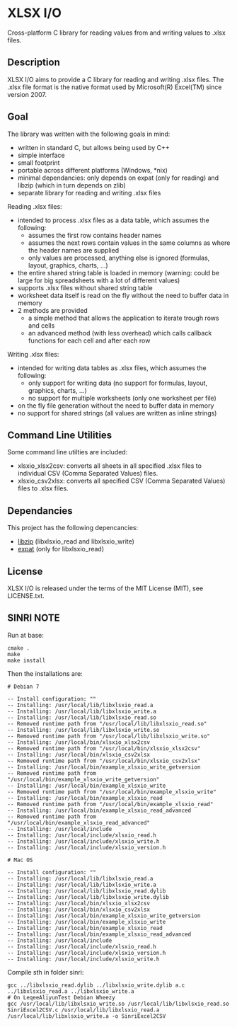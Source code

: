 XLSX I/O
========
Cross-platform C library for reading values from and writing values to .xlsx files.

Description
-----------
XLSX I/O aims to provide a C library for reading and writing .xlsx files.
The .xlsx file format is the native format used by Microsoft(R) Excel(TM) since version 2007.

Goal
----
The library was written with the following goals in mind:
- written in standard C, but allows being used by C++
- simple interface
- small footprint
- portable across different platforms (Windows, *nix)
- minimal dependancies: only depends on expat (only for reading) and libzip (which in turn depends on zlib)
- separate library for reading and writing .xlsx files

Reading .xlsx files:
- intended to process .xlsx files as a data table, which assumes the following:
  + assumes the first row contains header names
  + assumes the next rows contain values in the same columns as where the header names are supplied
  + only values are processed, anything else is ignored (formulas, layout, graphics, charts, ...)
- the entire shared string table is loaded in memory (warning: could be large for big spreadsheets with a lot of different values)
- supports .xlsx files without shared string table
- worksheet data itself is read on the fly without the need to buffer data in memory
- 2 methods are provided
  + a simple method that allows the application to iterate trough rows and cells
  + an advanced method (with less overhead) which calls callback functions for each cell and after each row

Writing .xlsx files:
- intended for writing data tables as .xlsx files, which assumes the following:
  + only support for writing data (no support for formulas, layout, graphics, charts, ...)
  + no support for multiple worksheets (only one worksheet per file)
- on the fly file generation without the need to buffer data in memory
- no support for shared strings (all values are written as inline strings)

Command Line Utilities
----------------------
Some command line utilties are included:
- xlsxio_xlsx2csv: converts all sheets in all specified .xlsx files to individual CSV (Comma Separated Values) files.
- xlsxio_csv2xlsx: converts all specified CSV (Comma Separated Values) files to .xlsx files.

Dependancies
------------
This project has the following depencancies:
- [libzip](http://www.nih.at/libzip/) (libxlsxio_read and libxlsxio_write)
- [expat](http://www.libexpat.org/) (only for libxlsxio_read)

License
-------
XLSX I/O is released under the terms of the MIT License (MIT), see LICENSE.txt.

SINRI NOTE
-------

Run at base:

	cmake .
	make
	make install

Then the installations are:

	# Debian 7

	-- Install configuration: ""
	-- Installing: /usr/local/lib/libxlsxio_read.a
	-- Installing: /usr/local/lib/libxlsxio_write.a
	-- Installing: /usr/local/lib/libxlsxio_read.so
	-- Removed runtime path from "/usr/local/lib/libxlsxio_read.so"
	-- Installing: /usr/local/lib/libxlsxio_write.so
	-- Removed runtime path from "/usr/local/lib/libxlsxio_write.so"
	-- Installing: /usr/local/bin/xlsxio_xlsx2csv
	-- Removed runtime path from "/usr/local/bin/xlsxio_xlsx2csv"
	-- Installing: /usr/local/bin/xlsxio_csv2xlsx
	-- Removed runtime path from "/usr/local/bin/xlsxio_csv2xlsx"
	-- Installing: /usr/local/bin/example_xlsxio_write_getversion
	-- Removed runtime path from "/usr/local/bin/example_xlsxio_write_getversion"
	-- Installing: /usr/local/bin/example_xlsxio_write
	-- Removed runtime path from "/usr/local/bin/example_xlsxio_write"
	-- Installing: /usr/local/bin/example_xlsxio_read
	-- Removed runtime path from "/usr/local/bin/example_xlsxio_read"
	-- Installing: /usr/local/bin/example_xlsxio_read_advanced
	-- Removed runtime path from "/usr/local/bin/example_xlsxio_read_advanced"
	-- Installing: /usr/local/include
	-- Installing: /usr/local/include/xlsxio_read.h
	-- Installing: /usr/local/include/xlsxio_write.h
	-- Installing: /usr/local/include/xlsxio_version.h

	# Mac OS

	-- Install configuration: ""
	-- Installing: /usr/local/lib/libxlsxio_read.a
	-- Installing: /usr/local/lib/libxlsxio_write.a
	-- Installing: /usr/local/lib/libxlsxio_read.dylib
	-- Installing: /usr/local/lib/libxlsxio_write.dylib
	-- Installing: /usr/local/bin/xlsxio_xlsx2csv
	-- Installing: /usr/local/bin/xlsxio_csv2xlsx
	-- Installing: /usr/local/bin/example_xlsxio_write_getversion
	-- Installing: /usr/local/bin/example_xlsxio_write
	-- Installing: /usr/local/bin/example_xlsxio_read
	-- Installing: /usr/local/bin/example_xlsxio_read_advanced
	-- Installing: /usr/local/include
	-- Installing: /usr/local/include/xlsxio_read.h
	-- Installing: /usr/local/include/xlsxio_version.h
	-- Installing: /usr/local/include/xlsxio_write.h

Compile sth in folder sinri:

	gcc ../libxlsxio_read.dylib ../libxlsxio_write.dylib a.c ../libxlsxio_read.a ../libxlsxio_write.a
	# On LeqeeAliyunTest Debian Wheezy
	gcc /usr/local/lib/libxlsxio_write.so /usr/local/lib/libxlsxio_read.so SinriExcel2CSV.c /usr/local/lib/libxlsxio_read.a /usr/local/lib/libxlsxio_write.a -o SinriExcel2CSV
